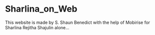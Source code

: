 # Sharlina_on_Web

This website is made by S. Shaun Benedict with the help of Mobirise for Sharlina Rejitha Shajulin alone...
